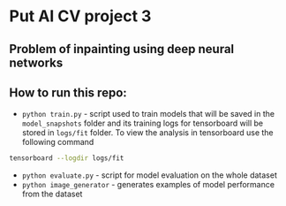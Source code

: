 # Put AI CV project 3

## Problem of inpainting using deep neural networks

## How to run this repo:

- `python train.py` - script used to train models that will be saved in the `model_snapshots` folder and its training logs
  for tensorboard will be stored in `logs/fit` folder.
To view the analysis in tensorboard use the following command
```sh
tensorboard --logdir logs/fit
``` 
- `python evaluate.py` - script for model evaluation on the whole dataset
- `python image_generator` - generates examples of model performance from the dataset
